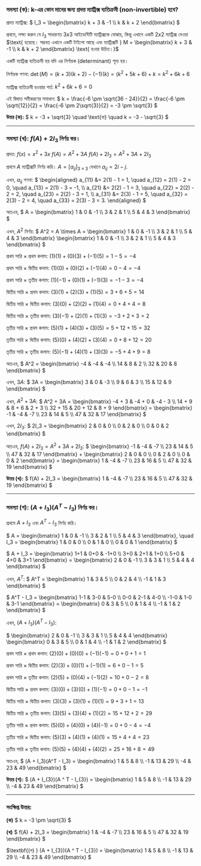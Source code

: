 ### সমস্যা (ক): k-এর কোন মানের জন্য প্রদত্ত ম্যাট্রিক্স ব্যতিক্রমী (non-invertible) হবে?

প্রদত্ত ম্যাট্রিক্স:
$` I_3 = \begin{bmatrix} k + 3 & -1 \\ k & k + 2 \end{bmatrix} `$

$`\text{প্রথমে, লক্ষ্য করুন যে } I_3 \text{ সাধারণত } 3x3 \text{ আইডেন্টিটি ম্যাট্রিক্সকে বোঝায়, কিন্তু এখানে একটি } 2x2 \text{ ম্যাট্রিক্স দেওয়া }`$  
$`\text{ হয়েছে। সম্ভবত এখানে একটি টাইপো আছে এবং ম্যাট্রিক্সটি } M = \begin{bmatrix} k + 3 & -1 \\ k & k + 2 \end{bmatrix} \text{ হওয়া উচিত।}`$

একটি ম্যাট্রিক্স ব্যতিক্রমী হয় যদি এর নির্ণায়ক (determinant) শূন্য হয়।

নির্ণায়ক গণনা:
$` \det(M) = (k + 3)(k + 2) - (-1)(k) = (k^2 + 5k + 6) + k = k^2 + 6k + 6 `$

ম্যাট্রিক্স ব্যতিক্রমী হওয়ার শর্ত:
$` k^2 + 6k + 6 = 0 `$

এই দ্বিঘাত সমীকরণের সমাধান:
$` k = \frac{-6 \pm \sqrt{36 - 24}}{2} = \frac{-6 \pm \sqrt{12}}{2} = \frac{-6 \pm 2\sqrt{3}}{2} = -3 \pm \sqrt{3} `$

**উত্তর (ক):**
$` k = -3 + \sqrt{3} \quad \text{বা} \quad k = -3 - \sqrt{3} `$

---

### সমস্যা (খ): $` f(A) + 2I_{3} `$ নির্ণয় কর।

প্রদত্ত:
$` f(x) = x^2 + 3x `$
$` f(A) = A^2 + 3A `$
$` f(A) + 2I_3 = A^2 + 3A + 2I_3 `$

প্রথমে $` A `$ ম্যাট্রিক্সটি নির্ণয় করি। $` A = [a_{ij}]_{3 \times 3} `$ যেখানে $` a_{ij} = 2i - j `$.

এখন, $` a_{ij} `$ গণনা:
$`
\begin{aligned}
a_{11} &= 2(1) - 1 = 1, \quad a_{12} = 2(1) - 2 = 0, \quad a_{13} = 2(1) - 3 = -1, \\
a_{21} &= 2(2) - 1 = 3, \quad a_{22} = 2(2) - 2 = 2, \quad a_{23} = 2(2) - 3 = 1, \\
a_{31} &= 2(3) - 1 = 5, \quad a_{32} = 2(3) - 2 = 4, \quad a_{33} = 2(3) - 3 = 3.
\end{aligned}
`$

অতএব,
$` A = \begin{bmatrix} 1 & 0 & -1 \\ 3 & 2 & 1 \\ 5 & 4 & 3 \end{bmatrix} `$

এখন, $` A^2 `$ নির্ণয়:
$` A^2 = A \times A = \begin{bmatrix} 1 & 0 & -1 \\ 3 & 2 & 1 \\ 5 & 4 & 3 \end{bmatrix} \begin{bmatrix} 1 & 0 & -1 \\ 3 & 2 & 1 \\ 5 & 4 & 3 \end{bmatrix} `$

প্রথম সারি × প্রথম কলাম:
$` (1)(1) + (0)(3) + (-1)(5) = 1 - 5 = -4 `$

প্রথম সারি × দ্বিতীয় কলাম:
$` (1)(0) + (0)(2) + (-1)(4) = 0 - 4 = -4 `$

প্রথম সারি × তৃতীয় কলাম:
$` (1)(-1) + (0)(1) + (-1)(3) = -1 - 3 = -4 `$

দ্বিতীয় সারি × প্রথম কলাম:
$` (3)(1) + (2)(3) + (1)(5) = 3 + 6 + 5 = 14 `$

দ্বিতীয় সারি × দ্বিতীয় কলাম:
$` (3)(0) + (2)(2) + (1)(4) = 0 + 4 + 4 = 8 `$

দ্বিতীয় সারি × তৃতীয় কলাম:
$` (3)(-1) + (2)(1) + (1)(3) = -3 + 2 + 3 = 2 `$

তৃতীয় সারি × প্রথম কলাম:
$` (5)(1) + (4)(3) + (3)(5) = 5 + 12 + 15 = 32 `$

তৃতীয় সারি × দ্বিতীয় কলাম:
$` (5)(0) + (4)(2) + (3)(4) = 0 + 8 + 12 = 20 `$

তৃতীয় সারি × তৃতীয় কলাম:
$` (5)(-1) + (4)(1) + (3)(3) = -5 + 4 + 9 = 8 `$

অতএব,
$` A^2 = \begin{bmatrix} -4 & -4 & -4 \\ 14 & 8 & 2 \\ 32 & 20 & 8 \end{bmatrix} `$

এখন, $` 3A `$:
$` 3A = \begin{bmatrix} 3 & 0 & -3 \\ 9 & 6 & 3 \\ 15 & 12 & 9 \end{bmatrix} `$

এখন, $` A^2 + 3A `$:
$` A^2 + 3A = \begin{bmatrix} -4 + 3 & -4 + 0 & -4 - 3 \\ 14 + 9 & 8 + 6 & 2 + 3 \\ 32 + 15 & 20 + 12 & 8 + 9 \end{bmatrix} = \begin{bmatrix} -1 & -4 & -7 \\ 23 & 14 & 5 \\ 47 & 32 & 17 \end{bmatrix} `$

এখন, $` 2I_3 `$:
$` 2I_3 = \begin{bmatrix} 2 & 0 & 0 \\ 0 & 2 & 0 \\ 0 & 0 & 2 \end{bmatrix} `$

অতএব, $` f(A) + 2I_3 = A^2 + 3A + 2I_3 `$:
$` \begin{bmatrix} -1 & -4 & -7 \\ 23 & 14 & 5 \\ 47 & 32 & 17 \end{bmatrix} + \begin{bmatrix} 2 & 0 & 0 \\ 0 & 2 & 0 \\ 0 & 0 & 2 \end{bmatrix} = \begin{bmatrix} 1 & -4 & -7 \\ 23 & 16 & 5 \\ 47 & 32 & 19 \end{bmatrix} `$

**উত্তর (খ):**
$` f(A) + 2I_3 = \begin{bmatrix} 1 & -4 & -7 \\ 23 & 16 & 5 \\ 47 & 32 & 19 \end{bmatrix} `$

---

### সমস্যা (গ): $` (A + I_{3})(A ^ T - I_{3}) `$ নির্ণয় কর।

প্রথমে $` A + I_3 `$ এবং $` A^T - I_3 `$ নির্ণয় করি।

$` A = \begin{bmatrix} 1 & 0 & -1 \\ 3 & 2 & 1 \\ 5 & 4 & 3 \end{bmatrix}, \quad I_3 = \begin{bmatrix} 1 & 0 & 0 \\ 0 & 1 & 0 \\ 0 & 0 & 1 \end{bmatrix} `$

$` A + I_3 = \begin{bmatrix} 1+1 & 0+0 & -1+0 \\ 3+0 & 2+1 & 1+0 \\ 5+0 & 4+0 & 3+1 \end{bmatrix} = \begin{bmatrix} 2 & 0 & -1 \\ 3 & 3 & 1 \\ 5 & 4 & 4 \end{bmatrix} `$

এখন, $` A^T `$:
$` A^T = \begin{bmatrix} 1 & 3 & 5 \\ 0 & 2 & 4 \\ -1 & 1 & 3 \end{bmatrix} `$

$` A^T - I_3 = \begin{bmatrix} 1-1 & 3-0 & 5-0 \\ 0-0 & 2-1 & 4-0 \\ -1-0 & 1-0 & 3-1 \end{bmatrix} = \begin{bmatrix} 0 & 3 & 5 \\ 0 & 1 & 4 \\ -1 & 1 & 2 \end{bmatrix} `$

এখন, $` (A + I_3)(A^T - I_3) `$:

$` \begin{bmatrix} 2 & 0 & -1 \\ 3 & 3 & 1 \\ 5 & 4 & 4 \end{bmatrix} \begin{bmatrix} 0 & 3 & 5 \\ 0 & 1 & 4 \\ -1 & 1 & 2 \end{bmatrix} `$

প্রথম সারি × প্রথম কলাম:
$` (2)(0) + (0)(0) + (-1)(-1) = 0 + 0 + 1 = 1 `$

প্রথম সারি × দ্বিতীয় কলাম:
$` (2)(3) + (0)(1) + (-1)(1) = 6 + 0 - 1 = 5 `$

প্রথম সারি × তৃতীয় কলাম:
$` (2)(5) + (0)(4) + (-1)(2) = 10 + 0 - 2 = 8 `$

দ্বিতীয় সারি × প্রথম কলাম:
$` (3)(0) + (3)(0) + (1)(-1) = 0 + 0 - 1 = -1 `$

দ্বিতীয় সারি × দ্বিতীয় কলাম:
$` (3)(3) + (3)(1) + (1)(1) = 9 + 3 + 1 = 13 `$

দ্বিতীয় সারি × তৃতীয় কলাম:
$` (3)(5) + (3)(4) + (1)(2) = 15 + 12 + 2 = 29 `$

তৃতীয় সারি × প্রথম কলাম:
$` (5)(0) + (4)(0) + (4)(-1) = 0 + 0 - 4 = -4 `$

তৃতীয় সারি × দ্বিতীয় কলাম:
$` (5)(3) + (4)(1) + (4)(1) = 15 + 4 + 4 = 23 `$

তৃতীয় সারি × তৃতীয় কলাম:
$` (5)(5) + (4)(4) + (4)(2) = 25 + 16 + 8 = 49 `$

অতএব,
$` (A + I_3)(A^T - I_3) = \begin{bmatrix} 1 & 5 & 8 \\ -1 & 13 & 29 \\ -4 & 23 & 49 \end{bmatrix} `$

**উত্তর (গ):**
$` (A + I_{3})(A ^ T - I_{3}) = \begin{bmatrix} 1 & 5 & 8 \\ -1 & 13 & 29 \\ -4 & 23 & 49 \end{bmatrix} `$

---

### সংক্ষিপ্ত উত্তর:

**(ক)**
$` k = -3 \pm \sqrt{3} `$

**(খ)**
$` f(A) + 2I_3 = \begin{bmatrix} 1 & -4 & -7 \\ 23 & 16 & 5 \\ 47 & 32 & 19 \end{bmatrix} `$

$`\textbf{(গ) } (A + I_{3})(A ^ T - I_{3}) = \begin{bmatrix} 1 & 5 & 8 \\ -1 & 13 & 29 \\ -4 & 23 & 49 \end{bmatrix} `$
